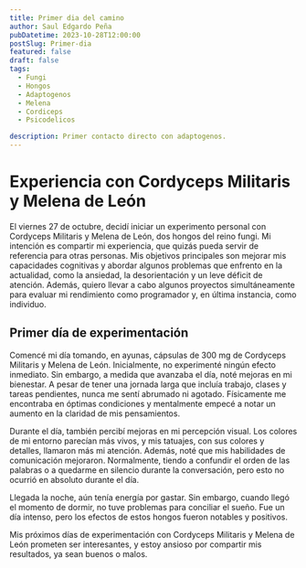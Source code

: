 ```yaml
---
title: Primer dia del camino
author: Saul Edgardo Peña
pubDatetime: 2023-10-28T12:00:00
postSlug: Primer-dia
featured: false
draft: false
tags:
  - Fungi
  - Hongos
  - Adaptogenos
  - Melena
  - Cordiceps
  - Psicodelicos

description: Primer contacto directo con adaptogenos.
---
```


# Experiencia con Cordyceps Militaris y Melena de León

El viernes 27 de octubre, decidí iniciar un experimento personal con Cordyceps Militaris y Melena de León, dos hongos del reino fungi. Mi intención es compartir mi experiencia, que quizás pueda servir de referencia para otras personas. Mis objetivos principales son mejorar mis capacidades cognitivas y abordar algunos problemas que enfrento en la actualidad, como la ansiedad, la desorientación y un leve déficit de atención. Además, quiero llevar a cabo algunos proyectos simultáneamente para evaluar mi rendimiento como programador y, en última instancia, como individuo.

## Primer día de experimentación

Comencé mi día tomando, en ayunas, cápsulas de 300 mg de Cordyceps Militaris y Melena de León. Inicialmente, no experimenté ningún efecto inmediato. Sin embargo, a medida que avanzaba el día, noté mejoras en mi bienestar. A pesar de tener una jornada larga que incluía trabajo, clases y tareas pendientes, nunca me sentí abrumado ni agotado. Físicamente me encontraba en óptimas condiciones y mentalmente empecé a notar un aumento en la claridad de mis pensamientos.

Durante el día, también percibí mejoras en mi percepción visual. Los colores de mi entorno parecían más vivos, y mis tatuajes, con sus colores y detalles, llamaron más mi atención. Además, noté que mis habilidades de comunicación mejoraron. Normalmente, tiendo a confundir el orden de las palabras o a quedarme en silencio durante la conversación, pero esto no ocurrió en absoluto durante el día.

Llegada la noche, aún tenía energía por gastar. Sin embargo, cuando llegó el momento de dormir, no tuve problemas para conciliar el sueño. Fue un día intenso, pero los efectos de estos hongos fueron notables y positivos.

Mis próximos días de experimentación con Cordyceps Militaris y Melena de León prometen ser interesantes, y estoy ansioso por compartir mis resultados, ya sean buenos o malos.
